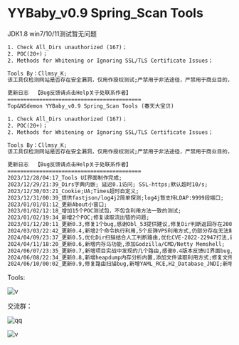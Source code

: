 # YYBaby_v0.9 Spring_Scan Tools

JDK1.8 win7/10/11测试暂无问题

```txt
1. Check All_Dirs unauthorized (167)；
2. POC(20+)；
2. Methods for Whitening or Ignoring SSL/TLS Certificate Issues；

Tools By：Cllmsy_K;
该工具仅检测网站是否存在安全漏洞，仅用作授权测试;严禁用于非法途径，严禁用于商业目的，否则后果自负;
```
```txt
更新日志  【Bug反馈请点击Help关于处联系作者】
==========================================
Top&NSdemon YYBaby_v0.9 Spring_Scan Tools (春天大宝贝)

1. Check All_Dirs unauthorized (167)；
2. POC(20+)；
2. Methods for Whitening or Ignoring SSL/TLS Certificate Issues；

Tools By：Cllmsy_K;
该工具仅检测网站是否存在安全漏洞，仅用作授权测试;严禁用于非法途径，严禁用于商业目的，否则后果自负;

更新日志  【Bug反馈请点击Help关于处联系作者】
==========================================
2023/12/28/04:17_Tools UI界面制作完成;
2023/12/29/21:39_Dirs字典内嵌; 延迟0.1访问; SSL-https;默认超时10/s;
2023/12/30/03:21_Cookie;UA;Times超时自定义;
2023/12/31/00:39_提供fastjson/log4j2简单探测;log4j暂支持LDAP:9999段端口;
2023/01/01/01:12_更新About小窗口;
2023/01/02/12:18_增加15个POC测试包，不包含利用方法一致的测试;
2023/01/02/19:34_新增2个POC;修复读取流出错的问题;
2023/01/12/20:11_更新0.3,修复1个bug,感谢Obl_53提供建议,修复Dir判断返回存在200拦截返回;
2024/03/03/22:42_更新0.4,新增2个命令执行利用,5个反弹VPS利用方式,仍部分存在无法解决的问题;
2024/04/09/23:37_更新0.5,优化Dir扫描结合人工判断路由,优化CVE-2022-22947打法,新增2个EXP;
2024/04/11/18:20_更新0.6,新增内存马功能,添加Godzilla/CMD/Netty Memshell;
2024/06/07/23:35_更新0.7,新增项目实战中发现的几个路由,感谢0.4版本反馈UI界面bug,已添加使用提示;
2024/06/08/22:34_更新0.8,新增heapdump内存分析内置,添加文件读取利用方式;修复文件读取bug;增添bypass_pyload,bypass_dir;
2024/06/10/00:02_更新0.9,修复路由扫描bug,新增YAML_RCE,H2_Database_JNDI;新增CVE-2024-22243和CVE-2024-22257;

```
Tools:

![v](https://github.com/user-attachments/assets/6425c78d-dd28-4143-88b1-694ab562892e)


交流群：

![qq](https://github.com/user-attachments/assets/2a3d2515-7976-4b5f-ae61-50c350194fd6) 

![v](https://github.com/user-attachments/assets/18918c80-307c-42b1-b7f3-9574ea631ffc)



